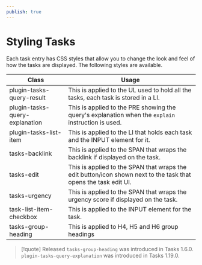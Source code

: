 ```yaml
---
publish: true
---
```


# Styling Tasks

Each task entry has CSS styles that allow you to change the look and feel of how the tasks are displayed. The
following styles are available.

| Class                          | Usage                                                                                                           |
| ------------------------------ | --------------------------------------------------------------------------------------------------------------- |
| plugin-tasks-query-result      | This is applied to the UL used to hold all the tasks, each task is stored in a LI.                              |
| plugin-tasks-query-explanation | This is applied to the PRE showing the query's explanation when the `explain` instruction is used.              |
| plugin-tasks-list-item         | This is applied to the LI that holds each task and the INPUT element for it.                                    |
| tasks-backlink                 | This is applied to the SPAN that wraps the backlink if displayed on the task.                                   |
| tasks-edit                     | This is applied to the SPAN that wraps the edit button/icon shown next to the task that opens the task edit UI. |
| tasks-urgency                  | This is applied to the SPAN that wraps the urgency score if displayed on the task.                              |
| task-list-item-checkbox        | This is applied to the INPUT element for the task.                                                              |
| tasks-group-heading            | This is applied to H4, H5 and H6 group headings                                                                 |

> [!quote] Released
`tasks-group-heading` was introduced in Tasks 1.6.0.<br>
`plugin-tasks-query-explanation` was introduced in Tasks 1.19.0.
